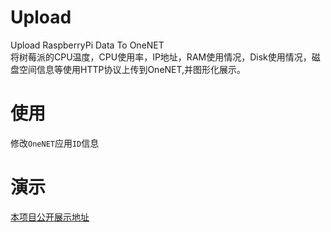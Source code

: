 # Upload

Upload RaspberryPi Data To OneNET  
将树莓派的CPU温度，CPU使用率，IP地址，RAM使用情况，Disk使用情况，磁盘空间信息等使用HTTP协议上传到OneNET,并图形化展示。  

# 使用

修改`OneNET`应用`ID`信息

# 演示

[本项目公开展示地址](https://open.iot.10086.cn/appview/p/3232500fd78835743cba24fab8d5e2ac)  
